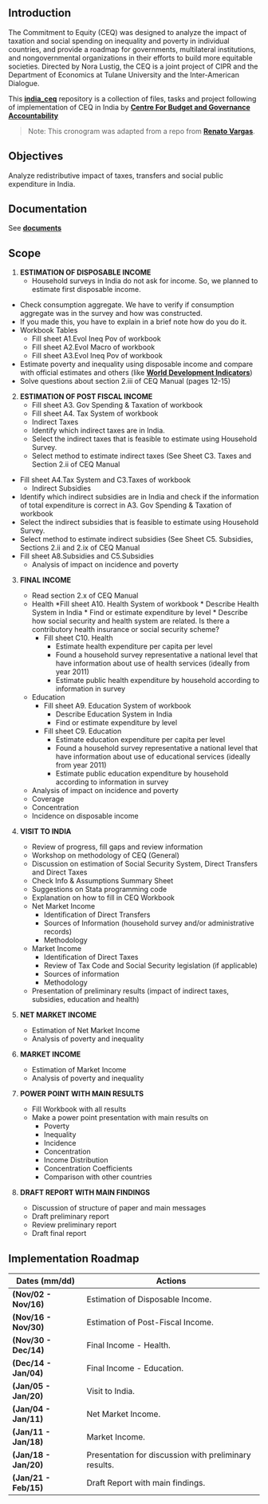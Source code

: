 ## Introduction
The Commitment to Equity (CEQ) was designed to analyze the impact of taxation and social spending on inequality and poverty	in individual countries, and provide a roadmap for governments, multilateral institutions, and nongovernmental 		organizations in their efforts to build more equitable societies. Directed by Nora Lustig, the CEQ is a joint project of CIPR and the Department of Economics at Tulane University and the Inter-American Dialogue.

This [**india_ceq**](https://github.com/mynorvc/india_ceq) repository is a collection of files, tasks and project following of implementation of CEQ in India by [**Centre For Budget and Governance Accountability**](http://www.cbgaindia.org/)

>Note: This cronogram was adapted from a repo from [**Renato Vargas**](https://github.com/renatovargas/seea-aff).

## Objectives
Analyze redistributive impact of taxes, transfers and social public expenditure in India. 

## Documentation 
See [**documents**](https://github.com/mynorvc/india_ceq/blob/master/docs.md)


## Scope

1.	**ESTIMATION OF DISPOSABLE INCOME**
	* Household surveys in India do not ask for income. So, we planned to estimate first disposable income.
  * Check consumption aggregate.  We have to verify if consumption aggregate was in the survey and how was constructed. 
  * If you made this, you have to explain in a brief note how do you do it. 
  * Workbook Tables
    *	Fill sheet A1.Evol Ineq Pov of workbook
    *	Fill sheet A2.Evol Macro of workbook
    *	Fill sheet A3.Evol Ineq Pov of workbook
  * Estimate poverty and inequality using disposable income and compare with official estimates and others (like [**World Development Indicators**](http://povertydata.worldbank.org/poverty/country/IND))
 *	Solve questions about section 2.iii of CEQ Manual (pages 12-15)

2. **ESTIMATION OF POST FISCAL INCOME**
	*	Fill sheet A3. Gov Spending & Taxation of workbook
	*	Fill sheet A4. Tax System of workbook
	*	Indirect Taxes
  	*	Identify which indirect taxes are in India. 
  	*	Select the indirect taxes that is feasible to estimate using Household Survey. 
  	*	Select method to estimate indirect taxes (See Sheet C3. Taxes and Section 2.ii of CEQ Manual
  *	Fill sheet A4.Tax System and C3.Taxes of workbook
	*	Indirect Subsidies
  *	Identify which indirect subsidies are in India and check if the information of total expenditure is correct in A3. Gov Spending & Taxation of workbook
  *	Select the indirect subsidies that is feasible to estimate using Household Survey. 
  *	Select method to estimate indirect subsidies (See Sheet C5. Subsidies, Sections 2.ii and 2.ix of CEQ Manual 
  *	Fill sheet A8.Subsidies and C5.Subsidies
	*	Analysis of impact on incidence and poverty
3.	**FINAL INCOME**
	* Read section 2.x of CEQ Manual
	* Health
		*Fill sheet A10. Health System of workbook
			*	Describe Health System in India
			*	Find or estimate expenditure by level 
			*	Describe how social security and health system are related. Is there a contributory health insurance or social security scheme?
		*	Fill sheet C10. Health
			*	Estimate health expenditure per capita per level
			*	Found a household survey representative a national level that have information about use of health services (ideally from year 2011)
			*	Estimate public health expenditure by household according to information in survey
	*	Education 
		*	Fill sheet A9. Education System of workbook
			*	Describe Education System in India
			*	Find or estimate expenditure by level 
		*	Fill sheet C9. Education
			*	Estimate education expenditure per capita per level
			*	Found a household survey representative a national level that have information about use of educational services (ideally from year 2011)
			*	Estimate public education expenditure by household according to information in survey
	*	Analysis of impact on incidence and poverty
	*	Coverage
	*	Concentration
	*	Incidence on disposable income

4.	**VISIT TO INDIA**
	* Review of progress, fill gaps and review information
	* Workshop on methodology of CEQ (General)
	* Discussion on estimation of Social Security System, Direct Transfers and Direct Taxes
	* Check Info & Assumptions Summary Sheet 
	* Suggestions on Stata programming code
	* Explanation on how to fill in CEQ Workbook
	* Net Market Income
		* Identification of Direct Transfers
		* Sources of Information (household survey and/or administrative records)
		* Methodology
	* Market Income
		* Identification of Direct Taxes
		* Review of Tax Code and Social Security legislation (if applicable)
		* Sources of information 
		* Methodology
	* Presentation of preliminary results (impact of indirect taxes, subsidies, education and health)

5.	**NET MARKET INCOME**
	* Estimation of Net Market Income
	* Analysis of poverty and inequality

6.	**MARKET INCOME**
	* Estimation of Market Income
	* Analysis of poverty and inequality

7.	**POWER POINT WITH MAIN RESULTS**
	* Fill Workbook with all results
	* Make a power point presentation with main results on
		* Poverty
		* Inequality
		* Incidence
		* Concentration
		* Income Distribution
		* Concentration Coefficients
		* Comparison with other countries
8.	**DRAFT REPORT WITH MAIN FINDINGS**
	* Discussion of structure of paper and main messages
	* Draft preliminary report
	* Review preliminary report
	* Draft final report


## Implementation Roadmap

|Dates  (mm/dd)| Actions |
|---|---|
| **(Nov/02 - Nov/16)** | Estimation of Disposable Income.|
| **(Nov/16 - Nov/30)** | Estimation of Post-Fiscal Income. |
| **(Nov/30 - Dec/14)** | Final Income - Health. |
| **(Dec/14 - Jan/04)** | Final Income - Education. |
|**(Jan/05 - Jan/20)**| Visit to India. |
| **(Jan/04 - Jan/11)** | Net Market Income. |
| **(Jan/11 - Jan/18)** | Market Income. |
| **(Jan/18 - Jan/20)** | Presentation for discussion with preliminary results. |
| **(Jan/21 - Feb/15)** | Draft Report with main findings. |


